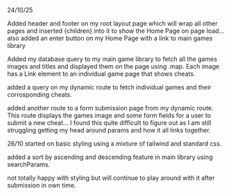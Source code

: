 24/10/25

Added header and footer on my root layout page which will wrap all other pages and inserted {children} into it to show the Home Page on page load... also added an enter button on my Home Page with a link to main games library

Added my database query to my main game library to fetch all the games images and titles and displayed them on the page using .map. Each image has a Link element to an individual game page that shows cheats.

added a query on my dynamic route to fetch individual games and their corrosponding cheats.

added another route to a form submission page from my dynamic route. This route displays the games image and some form fields for a user to submit a new cheat... I found this quite difficult to figure out as I am still struggling getting my head around params and how it all links together.

26/10
started on basic styling using a mixture of tailwind and standard css.

added a sort by ascending and descending feature in main library using searchParams.

not totally happy with styling but will continue to play around with it after submission in own time.
